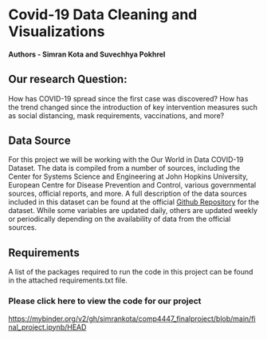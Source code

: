 # Covid-19 Data Cleaning and Visualizations
#### Authors - Simran Kota and Suvechhya Pokhrel


## Our research Question:
How has COVID-19 spread since the first case was discovered? How has the trend changed since the introduction of key intervention measures such as social distancing, mask requirements, vaccinations, and more?

## Data Source
For this project we will be working with the Our World in Data COVID-19 Dataset.  The data is compiled from a number of sources, including the Center for Systems Science and Engineering at John Hopkins University, European Centre for Disease Prevention and Control, various governmental sources, official reports, and more. 
A full description of the data sources included in this dataset can be found at the official [Github Repository](https://github.com/owid/covid-19-data/tree/master/public/data/) for the dataset. 
While some variables are updated daily, others are updated weekly or periodically depending on the availability of data from the official sources.

## Requirements

A list of the packages required to run the code in this project can be found in the attached requirements.txt file.

### Please click here to view the code for our project
https://mybinder.org/v2/gh/simrankota/comp4447_finalproject/blob/main/final_project.ipynb/HEAD


